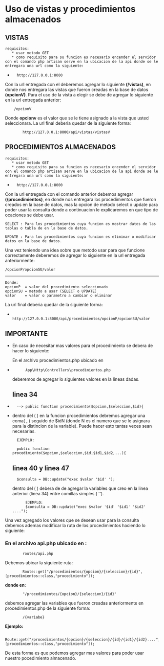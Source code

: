 # Uso de vistas y procedimientos almacenados 

## VISTAS
    requisitos:
       * usar metodo GET
       * como requisito para su funcion es necesario encender el servidor con el comando php artisan serve en la ubicacion de la api donde se le entregara una url como la siguiente:                                                        
-                                                                                                                                                       
        http://127.0.0.1:8000

Con la url entregada con el deberemos agregar lo siguiente **(/vistas)**, en donde nos entregara las vistas que fueron creadas en la base de datos **(opcionV)**.
Para el uso de la vista a elegir se debe de agregar lo siguiente en la url entregada anterior:
                    
        /opcionV

Donde **opcionv** es el valor que se le tiene asignado a la vista que usted seleccionara. La url final deberia quedar de la siguiente forma:

            http://127.0.0.1:8000/api/vistas/vistasV



## PROCEDIMIENTOS ALMACENADOS
    requisitos:
       * usar metodo GET
       * como requisito para su funcion es necesario encender el servidor con el comando php artisan serve en la ubicacion de la api donde se le entregara una url como la siguiente:                                                        
-                                                                                                                                                       
        http://127.0.0.1:8000

Con la url entregada con el comando anterior debemos agregar **(/procedimientos)**, en donde nos entregara los procedimientos que fueron creados en la base de datos, mas la opcion de metodo select o update para poder usar la consulta donde a continuacion le explicaremos en que tipo de ocaciones se debe usar.

    SELECT : Para los procedimientos cuya funcion es mostrar datos de las tablas o tabla de en la base de datos.

    UPDATE : Para los procedimientos cuya funcion es eliminar o modificar datos en la base de datos.


Una vez teniendo una idea sobre que metodo usar para que funcione correctamente deberemos de agregar lo siguiente en la url entregada anteriormente:


    /opcionP/opcionSU/valor
--- 

    Donde:
    opcionP  = valor del procedimiento seleccionado
    opcionSU = metodo a usar (SELECT o UPDATE)
    valor    = valor o parametro a cambiar o eliminar

La url final deberia quedar de la siguiente forma:

-
            http://127.0.0.1:8000/api/procedimientos/opcionP/opcionSU/valor 

## IMPORTANTE
* En caso de necesitar mas valores para el procedimiento se debera de hacer lo siguiente:

    En el archivo procedimientos.php ubicado en 
-
            App\Http\Controllers\procedimientos.php 

    deberemos de agregar lo siguientes valores en la lineas dadas.

    ## linea 34  
-
        --> public function procedimiento($opcion,$seleccion,$id){
-
    dentro del ( ) en la funcion procedimientos debremos agregar una coma( , ) seguido de $idN (donde N es el numero que se le asignara para la distincion de la variable). 
         Puede hacer esto tantas veces sean necesarias.

        EJEMPLO:

        public function procedimiento($opcion,$seleccion,$id,$id1,$id2,...){


    ## linea 40 y linea 47
        $consulta = DB::update("exec $valor '$id' ");


    dentro del ( ) debera de de agregar la variables que creo en la linea anterior (linea 34) entre comillas simples ( '').

            EJEMPLO:  
            $consulta = DB::update("exec $valor '$id' '$id1' '$id2' ....");

Una vez agregado los valores que se desean usar para la consulta debemos ademas modificar la ruta de los procedimientos haciendo lo siguiente:

### En el archivo api.php ubicado en : 
            
            routes/api.php  
            


Debemos ubicar la siguiente ruta:

            Route::get("/procedimientos/{opcion}/{seleccion}/{id}",[procedimientos::class,"procedimiento"]);


**donde en:**

            "/procedimientos/{opcion}/{seleccion}/{id}" 
            
       
debemos agregar las variables que fueron creadas anteriormente en procedimientos.php de la siguiente forma:  

            /{variabe}

**Ejemplo:**

      Route::get("/procedimientos/{opcion}/{seleccion}/{id}/{id1}/{id2}....",[procedimientos::class,"procedimiento"]);


De esta forma es que podemos agregar mas valores para poder usar nuestro pocedimiento almacenado.